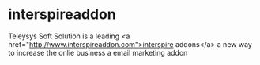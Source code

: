interspireaddon
===============

Teleysys Soft Solution is a leading &lt;a href="http://www.interspireaddon.com">interspire addons&lt;/a> a new way to increase the onlie business a email marketing addon